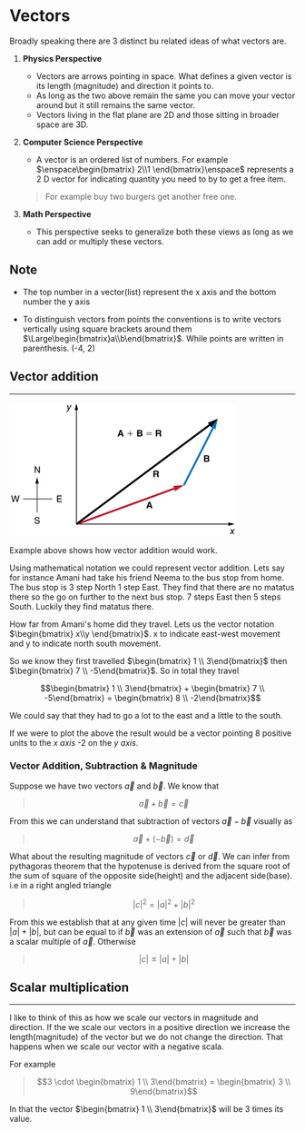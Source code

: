 # Vectors

Broadly speaking there are 3 distinct bu related ideas of what vectors are.

1. **Physics Perspective**
    * Vectors are arrows pointing in space. What defines a given vector is its length (magnitude) and direction it points to.
    * As long as the two above remain the same you can move your vector around but it still remains the same vector.
    * Vectors living in the flat plane are 2D and those sitting in broader space are 3D.

2. **Computer Science Perspective**
    * A vector is an ordered list of numbers. For example $\enspace\begin{bmatrix}
      2\\1
    \end{bmatrix}\enspace$ represents a 2 D vector for indicating quantity you need to by to get a free item.
    >For example buy two burgers get another free one.

3. **Math Perspective**
    * This perspective seeks to generalize both these views as long as we can add or multiply these vectors.

## Note

* The top number in a vector(list) represent the x axis and the bottom number the y axis

* To distinguish vectors from points the conventions is to write vectors vertically using square brackets around them $\Large\begin{bmatrix}a\\b\end{bmatrix}$. While points are written in parenthesis. (-4, 2)

## Vector addition

<hr>

![Vector Addition](Vector-addition.jpg)

Example above shows how vector addition would work.

Using mathematical notation we could represent vector addition. Lets say for instance Amani had take his friend Neema to the bus stop from home. The bus stop is 3 step North 1 step East. They find that there are no matatus there so the go on further to the next bus stop. 7 steps East then 5 steps South. Luckily they find matatus there.

How far from Amani's home did they travel. Lets us the vector notation $\begin{bmatrix} x\\y \end{bmatrix}$. x to indicate east-west movement and y to indicate north south movement.

So we know they first travelled $\begin{bmatrix} 1 \\ 3\end{bmatrix}$ then $\begin{bmatrix} 7 \\ -5\end{bmatrix}$. So in total they travel

$$\begin{bmatrix} 1 \\ 3\end{bmatrix} + \begin{bmatrix} 7 \\ -5\end{bmatrix} = \begin{bmatrix} 8 \\ -2\end{bmatrix}$$

We could say that they had to go a lot to the east and a little to the south.

If we were to plot the above the result would be a vector pointing 8 positive units to the *x axis* -2 on the *y axis*.

### Vector Addition, Subtraction & Magnitude

Suppose we have two vectors $\vec{a}$ and $\vec{b}$. We know that

>$$\vec{a} + \vec{b} = \vec{c}$$

From this we can understand that subtraction of vectors $\vec{a} - \vec{b}$ visually as
>$$\vec{a} + (-\vec{b}) = \vec{d}$$

What about the resulting magnitude of vectors $\vec{c}$ or $\vec{d}$. We can infer from pythagoras theorem that the hypotenuse is derived from the square root of the sum of square of the opposite side(height) and the adjacent side(base). i.e in a right angled triangle

>$$|c|^2 =|a|^2 + |b|^2 $$

From this we establish that at any given time $|c|$ will never be greater than $|a|+|b|$, but can be equal to if $\vec{b}$ was an extension of $\vec{a}$ such that $\vec{b}$ was a scalar multiple of $\vec{a}$. Otherwise
>$$|c|\leq |a| + |b|$$

## Scalar multiplication

<hr>

I like to think of this as how we scale our vectors in magnitude and direction. If the we scale our vectors in a positive direction we increase the length(magnitude) of the vector but we do not change the direction. That happens when we scale our vector with a negative scala.

For example
>$$3 \cdot \begin{bmatrix} 1 \\ 3\end{bmatrix} = \begin{bmatrix} 3 \\ 9\end{bmatrix}$$

In that the vector $\begin{bmatrix} 1 \\ 3\end{bmatrix}$ will be 3 times its value.
